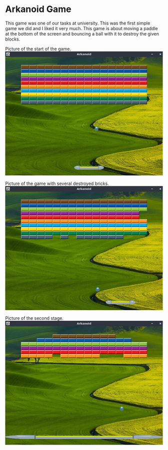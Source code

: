 # Arkanoid Game

This game was one of our tasks at university. This was the first simple game we did and I liked it very much. This game is about moving a paddle at the bottom of the screen and bouncing a ball with it to destroy the given blocks.

Picture of the start of the game.
![arkanois game](../readme_pics/arkanoid/start.jpg)

Picture of the game with several destroyed bricks.
![arkanoid games](../readme_pics/arkanoid/ingame.jpg)

Picture of the second stage.
![arkanoid game](../readme_pics/arkanoid/level_two.jpg)